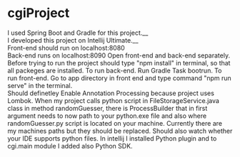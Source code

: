 # cgiProject 
I used Spring Boot and Gradle for this project.__   
I developed this project on Intellij Ultimate.__  
Front-end should run on localhost:8080   
Back-end runs on localhost:8090 
Open front-end and back-end separately. 
Before trying to run the project should type "npm install" in terminal, 
so that all packeges are installed.
To run back-end. Run Gradle Task bootrun. 
To run front-end. Go to app directory in front end and type command "npm run serve" in the terminal.  
Should definetley Enable Annotation Processing because project uses Lombok. 
When my project calls python script in FileStorageService.java class  in method randomGuesser, 
there is ProcessBuilder that in first argument needs to now path to your python.exe file and 
also where randomGuesser.py script is located on your machine. 
Currently there are my machines paths but they should be replaced. 
Should also watch whether your IDE supports python files. 
In intellij I installed Python plugin and to cgi.main module I added also Python SDK. 

